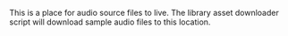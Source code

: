This is a place for audio source files to live.
The library asset downloader script will download sample audio files to this location.